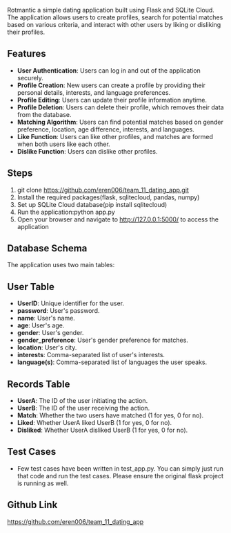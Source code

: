 Rotmantic a simple dating application built using Flask and SQLite Cloud.
The application allows users to create profiles, search for potential matches based on various criteria, and interact with other users by liking or disliking their profiles.

## Features

- **User Authentication**: Users can log in and out of the application securely.
- **Profile Creation**: New users can create a profile by providing their personal details, interests, and language preferences.
- **Profile Editing**: Users can update their profile information anytime.
- **Profile Deletion**: Users can delete their profile, which removes their data from the database.
- **Matching Algorithm**: Users can find potential matches based on gender preference, location, age difference, interests, and languages.
- **Like Function**: Users can like other profiles, and matches are formed when both users like each other.
- **Dislike Function**: Users can dislike other profiles.

## Steps

1. git clone https://github.com/eren006/team_11_dating_app.git
2. Install the required packages(flask, sqlitecloud, pandas, numpy)
3. Set up SQLite Cloud database(pip install sqlitecloud)
4. Run the application:python app.py
5. Open your browser and navigate to http://127.0.0.1:5000/ to access the application

## Database Schema

The application uses two main tables:

## User Table

- **UserID**: Unique identifier for the user.
- **password**: User's password.
- **name**: User's name.
- **age**: User's age.
- **gender**: User's gender.
- **gender_preference**: User's gender preference for matches.
- **location**: User's city.
- **interests**: Comma-separated list of user's interests.
- **language(s)**: Comma-separated list of languages the user speaks.

## Records Table

- **UserA**: The ID of the user initiating the action.
- **UserB**: The ID of the user receiving the action.
- **Match**: Whether the two users have matched (1 for yes, 0 for no).
- **Liked**: Whether UserA liked UserB (1 for yes, 0 for no).
- **Disliked**: Whether UserA disliked UserB (1 for yes, 0 for no).

## Test Cases

- Few test cases have been written in test_app.py. You can simply just run that code and run the test cases. Please ensure the original flask project is running as well.

## Github Link

https://github.com/eren006/team_11_dating_app
